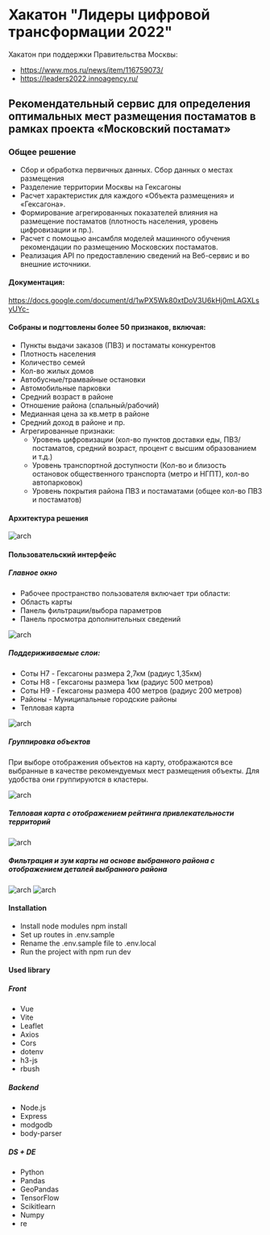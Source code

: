 # Хакатон "Лидеры цифровой трансформации 2022" 
Хакатон при поддержки Правительства Москвы:
- https://www.mos.ru/news/item/116759073/
- https://leaders2022.innoagency.ru/
## Рекомендательный сервис для определения оптимальных мест размещения постаматов в рамках проекта «Московский постамат»
### Общее решение
- Сбор и обработка первичных данных. Сбор данных о местах размещения
- Разделение территории Москвы на Гексагоны
- Расчет характеристик для каждого «Объекта размещения» и «Гексагона».
- Формирование агрегированных показателей влияния на размещение постаматов (плотность населения, уровень цифровизации и пр.).
- Расчет с помощью ансамбля моделей машинного обучения рекомендации по размещению Московских постаматов.
- Реализация API по предоставлению сведений на Веб-сервис и во внешние источники.

#### Документация: 
https://docs.google.com/document/d/1wPX5Wk80xtDoV3U6kHj0mLAGXLsyUYc-

#### Собраны и подгтовлены более 50 признаков, включая:
- Пункты выдачи заказов (ПВЗ) и постаматы конкурентов
- Плотность населения
- Количество семей
- Кол-во жилых домов
- Автобусные/трамвайные остановки
- Автомобильные парковки
- Средний возраст в районе
- Отношение района (спальный/рабочий)
- Медианная цена за кв.метр в районе
- Средний доход в районе и пр. 
- Агрегированные признаки:
	- Уровень цифровизации (кол-во пунктов доставки еды, ПВЗ/постаматов, средний возраст, процент с высшим образованием и т.д.)
	- Уровень транспортной доступности (Кол-во и близость остановок общественного транспорта (метро и НГПТ), кол-во автопарковок)
	- Уровень покрытия района ПВЗ и постаматами (общее кол-во ПВЗ и постаматов)

#### Архитектура решения

![arch](media/image1.png)

#### Пользовательский интерфейс
##### Главное окно

- Рабочее пространство пользователя включает три области:
- Область карты
- Панель фильтрации/выбора параметров
- Панель просмотра дополнительных сведений

![arch](media/image2.png)

##### Поддериживаемые слои:
- Соты H7 - Гексагоны  размера 2,7км (радиус 1,35км)
- Соты H8 - Гексагоны размера 1км (радиус 500 метров)
- Соты H9 - Гексагоны размера 400 метров (радиус 200 метров)
- Районы - Муниципальные городские районы
- Тепловая карта

![arch](media/image3.png)

##### Группировка объектов
При выборе отображения объектов на карту, отображаются все выбранные в качестве рекомендуемых мест размещения объекты.
Для удобства они группируются в кластеры.

![arch](media/image4.png)

##### Тепловая карта с отображением рейтинга привлекательности территорий
![arch](media/image5.png)
##### Фильтрация и зум карты на основе выбранного района с отображением деталей выбранного района
![arch](media/image6.png)
![arch](media/image7.png)


#### Installation
- Install node modules npm install
- Set up routes in .env.sample
- Rename the .env.sample file to .env.local
- Run the project with npm run dev

#### Used library
##### Front
- Vue
- Vite
- Leaflet
- Axios
- Cors
- dotenv
- h3-js
- rbush
##### Backend
- Node.js
- Express
- modgodb
- body-parser
##### DS + DE 
- Python
- Pandas
- GeoPandas
- TensorFlow
- Scikitlearn
- Numpy
- re